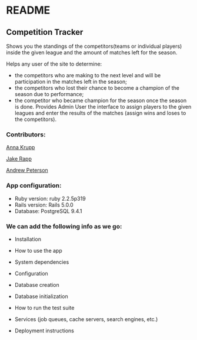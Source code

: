# README

## Competition Tracker
Shows you the standings of the competitors(teams or individual players) inside the given league and the amount of matches left for the season.

Helps any user of the site to determine:
  * the competitors who are making to the next level and will be participation in the matches left in the season;
  * the competitors who lost their chance to become a champion of the season due to performance;
  * the competitor who became champion for the season once the season is done.
Provides Admin User the interface to assign players to the given leagues and enter the results of the matches (assign wins and loses to the competitors).

### Contributors:
[Anna Krupp](https://github.com/cherchezlafemme)

[Jake Rapp](https://github.com/J-Rapp)

[Andrew Peterson](https://github.com/ajpeterson)


### App configuration:
* Ruby version: ruby 2.2.5p319
* Rails version: Rails 5.0.0
* Database: PostgreSQL 9.4.1

### We can add the following info as we go:
* Installation

* How to use the app

* System dependencies

* Configuration

* Database creation

* Database initialization

* How to run the test suite

* Services (job queues, cache servers, search engines, etc.)

* Deployment instructions

